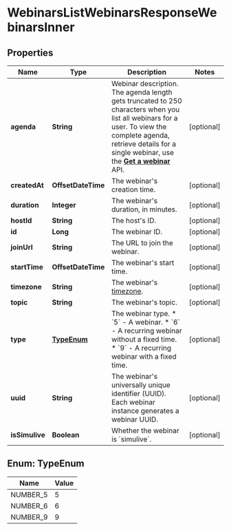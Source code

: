 

# WebinarsListWebinarsResponseWebinarsInner


## Properties

| Name | Type | Description | Notes |
|------------ | ------------- | ------------- | -------------|
|**agenda** | **String** | Webinar description. The agenda length gets truncated to 250 characters when you list all webinars for a user. To view the complete agenda, retrieve details for a single webinar, use the [**Get a webinar**](https://developers.zoom.us) API. |  [optional] |
|**createdAt** | **OffsetDateTime** | The webinar&#39;s creation time. |  [optional] |
|**duration** | **Integer** | The webinar&#39;s duration, in minutes. |  [optional] |
|**hostId** | **String** | The host&#39;s ID. |  [optional] |
|**id** | **Long** | The webinar ID. |  [optional] |
|**joinUrl** | **String** | The URL to join the webinar. |  [optional] |
|**startTime** | **OffsetDateTime** | The webinar&#39;s start time. |  [optional] |
|**timezone** | **String** | The webinar&#39;s [timezone](https://developers.zoom.us/docs/api/rest/other-references/abbreviation-lists/#timezones). |  [optional] |
|**topic** | **String** | The webinar&#39;s topic. |  [optional] |
|**type** | [**TypeEnum**](#TypeEnum) | The webinar type.  * &#x60;5&#x60; - A webinar.  * &#x60;6&#x60; - A recurring webinar without a fixed time.  * &#x60;9&#x60; - A recurring webinar with a fixed time. |  [optional] |
|**uuid** | **String** | The webinar&#39;s universally unique identifier (UUID). Each webinar instance generates a webinar UUID. |  [optional] |
|**isSimulive** | **Boolean** | Whether the webinar is &#x60;simulive&#x60;. |  [optional] |



## Enum: TypeEnum

| Name | Value |
|---- | -----|
| NUMBER_5 | 5 |
| NUMBER_6 | 6 |
| NUMBER_9 | 9 |



